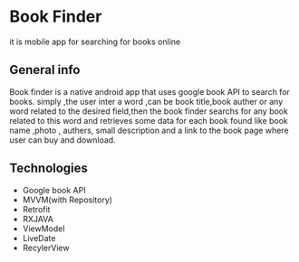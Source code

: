 # Book Finder
it is mobile app for searching  for books online
## General info
Book finder is a native android app that uses google book API to search for books. simply ,the  user inter a word ,can be book title,book auther or any word related to the desired field,then the book finder  searchs for any book related to this word and retrieves some data for each book found like book name ,photo , authers,
small description and  a link to the book page  where user can buy and download.
## Technologies
* Google book API
* MVVM(with Repository)
* Retrofit
* RXJAVA
* ViewModel 
* LiveDate
* RecylerView

